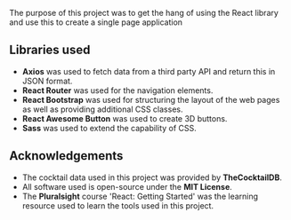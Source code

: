 The purpose of this project was to get the hang of using the React library and use this to create a single page application

## Libraries used
	
* **Axios** was used to fetch data from a third party API and return this in JSON format.
* **React Router** was used for the navigation elements.
* **React Bootstrap** was used for structuring the layout of the web pages as well as providing additional CSS classes.
* **React Awesome Button** was used to create 3D buttons.
* **Sass** was used to extend the capability of CSS.

## Acknowledgements

* The cocktail data used in this project was provided by **TheCocktailDB**.
* All software used is open-source under the **MIT License**.
* The **Pluralsight** course 'React: Getting Started' was the learning resource used to learn the tools used in this project.